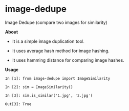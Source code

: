 image-dedupe
============

Image Dedupe (compare two images for similarity)

**About**

- It is a simple image duplication tool.

- It uses average hash method for image hashing.

- It uses hamming distance for comparing image hashes.


**Usage**

`In [1]: from image-dedupe import ImageSimilarity`

`In [2]: sim = ImageSimilarity()`

`In [3]: sim.is_similar('1.jpg', '2.jpg')`

`Out[3]: True`

